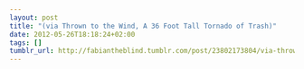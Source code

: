 ```yaml
---
layout: post
title: "(via Thrown to the Wind, A 36 Foot Tall Tornado of Trash)"
date: 2012-05-26T18:18:24+02:00
tags: []
tumblr_url: http://fabiantheblind.tumblr.com/post/23802173804/via-thrown-to-the-wind-a-36-foot-tall-tornado-of
---
```

